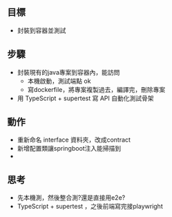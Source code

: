 ## 目標
- 封裝到容器並測試

## 步驟
- 封裝現有的java專案到容器內，能訪問
  - 本機啟動，測試端點 ok
  - 寫dockerfile，將專案複製過去，編譯完，刪除專案
- 用 TypeScript + supertest 寫 API 自動化測試骨架
## 動作
- 重新命名 interface 資料夾，改成contract 
- 新增配置類讓springboot注入能掃描到
- 
## 思考
- 先本機測，然後整合測?還是直接用e2e?
- TypeScript + supertest ，之後前端寫完接playwright
